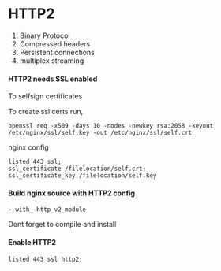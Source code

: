 # HTTP2

1. Binary Protocol
2. Compressed headers
3. Persistent connections
4. multiplex streaming


#### HTTP2 needs SSL enabled

To selfsign certificates

To create ssl certs run,

````
openssl req -x509 -days 10 -nodes -newkey rsa:2058 -keyout /etc/nginx/ssl/self.key -out /etc/nginx/ssl/self.crt
````

nginx config

````
listed 443 ssl;
ssl_certificate /filelocation/self.crt;
ssl_certificate_key /filelocation/self.key
````

#### Build nginx source with HTTP2 config

````--with_-http_v2_module````

Dont forget to compile and install


#### Enable HTTP2 
````
listed 443 ssl http2;
````